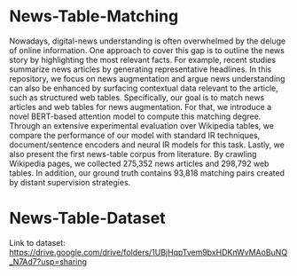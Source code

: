 # News-Table-Matching

Nowadays, digital-news understanding is often overwhelmed by the deluge of online information. One approach to cover this gap is to outline the news story by highlighting the most relevant facts. For example, recent studies summarize news articles by generating representative headlines.  In this repository,  we focus on news augmentation and argue news understanding can also be enhanced by surfacing contextual data relevant to the article, such as structured web tables. Specifically, our goal is to match news articles and web tables for news augmentation. For that, we introduce a novel BERT-based attention model to compute this matching degree. Through an extensive experimental evaluation over Wikipedia tables, we compare the performance of our model with standard IR techniques, document/sentence encoders and neural IR models for this task. Lastly, we also present the first news-table corpus from literature. By crawling Wikipedia pages, we collected 275,352 news articles and 298,792 web tables. In addition, our ground truth contains 93,818 matching pairs created by distant supervision strategies.

# News-Table-Dataset

Link to dataset: https://drive.google.com/drive/folders/1UBjHqpTvem9bxHDKnWvMAoBuNQ_N7Ad7?usp=sharing
